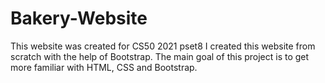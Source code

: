 # Bakery-Website

This website was created for CS50 2021 pset8
I created this website from scratch with the help of Bootstrap.
The main goal of this project is to get more familiar with HTML, CSS and Bootstrap.
